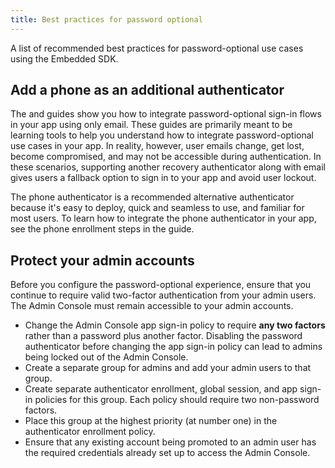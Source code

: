 ```yaml
---
title: Best practices for password optional
---
```


A list of recommended best practices for password-optional use cases using the Embedded SDK.

## Add a phone as an additional authenticator

The <StackSnippet snippet="signupwithemail" inline/> and <StackSnippet snippet="signinwithemail" inline/> guides show you how to integrate password-optional sign-in flows in your app using only email. These guides are primarily meant to be learning tools to help you understand how to integrate password-optional use cases in your app. In reality, however, user emails change, get lost, become compromised, and may not be accessible during authentication. In these scenarios, supporting another recovery authenticator along with email gives users a fallback option to sign in to your app and avoid user lockout.

The phone authenticator is a recommended alternative authenticator because it's easy to deploy, quick and seamless to use, and familiar for most users. To learn how to integrate the phone authenticator in your app, see the phone enrollment steps in the <StackSnippet snippet="signinwithpwdandphone" inline/> guide.

## Protect your admin accounts

Before you configure the password-optional experience, ensure that you continue to require valid two-factor authentication from your admin users. The Admin Console must remain accessible to your admin accounts.

* Change the Admin Console app sign-in policy to require **any two factors** rather than a password plus another factor. Disabling the password authenticator before changing the app sign-in policy can lead to admins being locked out of the Admin Console.
* Create a separate group for admins and add your admin users to that group.
* Create separate authenticator enrollment, global session, and app sign-in policies for this group. Each policy should require two non-password factors.
* Place this group at the highest priority (at number one) in the authenticator enrollment policy.
* Ensure that any existing account being promoted to an admin user has the required credentials already set up to access the Admin Console.
